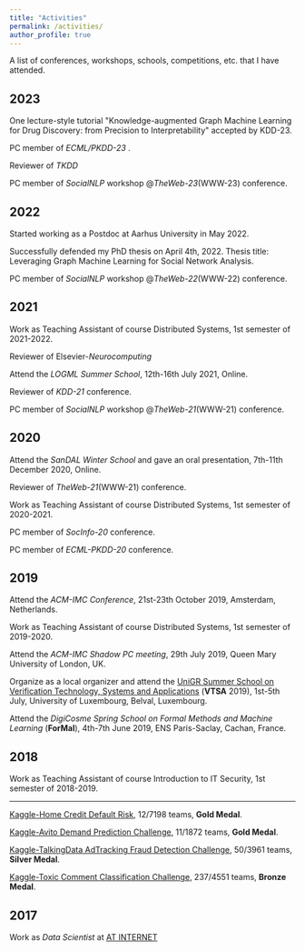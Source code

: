 ```yaml
---
title: "Activities"
permalink: /activities/
author_profile: true
---
```


A list of conferences, workshops, schools, competitions, etc. that I have attended. 

## 2023
One lecture-style tutorial "Knowledge-augmented Graph Machine Learning for Drug Discovery: from Precision to Interpretability" accepted by KDD-23. 

PC member of *ECML/PKDD-23* .

Reviewer of *TKDD*

PC member of *SocialNLP* workshop @*TheWeb-23*(WWW-23) conference.

## 2022
Started working as a Postdoc at Aarhus University in May 2022. 

Successfully defended my PhD thesis on April 4th, 2022. 
Thesis title: Leveraging Graph Machine Learning for Social Network Analysis. 

PC member of *SocialNLP* workshop @*TheWeb-22*(WWW-22) conference.

## 2021
Work as Teaching Assistant of course Distributed Systems, 1st semester of 2021-2022.

Reviewer of Elsevier-*Neurocomputing*

Attend the *LOGML Summer School*, 12th-16th July 2021, Online.

Reviewer of *KDD-21* conference.

PC member of *SocialNLP* workshop @*TheWeb-21*(WWW-21) conference.

## 2020
Attend the *SanDAL Winter School* and gave an oral presentation, 7th-11th December 2020, Online.

Reviewer of *TheWeb-21*(WWW-21) conference.

Work as Teaching Assistant of course Distributed Systems, 1st semester of 2020-2021.

PC member of *SocInfo-20* conference.

PC member of *ECML-PKDD-20* conference.

## 2019
Attend the *ACM-IMC Conference*, 21st-23th October 2019, Amsterdam, Netherlands.

Work as Teaching Assistant of course Distributed Systems, 1st semester of 2019-2020.

Attend the *ACM-IMC Shadow PC meeting*, 29th July 2019, Queen Mary University of London, UK.

Organize as a local organizer and attend the [UniGR Summer School on Verification Technology, Systems and Applications](https://resources.mpi-inf.mpg.de/departments/rg1/conferences/vtsa19/) (**VTSA** 2019), 1st-5th July, University of Luxembourg, Belval, Luxembourg. 

Attend the *DigiCosme Spring School on Formal Methods and Machine Learning* (**ForMal**), 4th-7th June 2019, ENS Paris-Saclay, Cachan, France. 

## 2018

Work as Teaching Assistant of course Introduction to IT Security, 1st semester of 2018-2019.

---
[Kaggle-Home Credit Default Risk](https://www.kaggle.com/c/home-credit-default-risk/leaderboard), 12/7198 teams, **Gold Medal**.

[Kaggle-Avito Demand Prediction Challenge](https://www.kaggle.com/c/avito-demand-prediction/leaderboard), 11/1872 teams, **Gold Medal**.

[Kaggle-TalkingData AdTracking Fraud Detection Challenge](https://www.kaggle.com/c/talkingdata-adtracking-fraud-detection/leaderboard), 50/3961 teams, **Silver Medal**.

[Kaggle-Toxic Comment Classification Challenge](https://www.kaggle.com/c/jigsaw-toxic-comment-classification-challenge/leaderboard), 237/4551 teams, **Bronze Medal**.

## 2017

Work as *Data Scientist* at [AT INTERNET](https://www.atinternet.com/en/)
